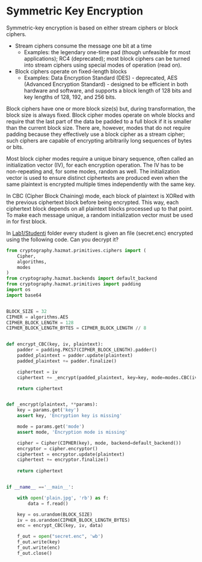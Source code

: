# Symmetric Key Encryption

Symmetric-key encryption is based on either stream ciphers or block ciphers.
* Stream ciphers consume the message one bit at a time
  * Examples: the legendary one-time pad (though unfeasible for most applications); RC4 (deprecated); most block ciphers can be turned into stream ciphers using special modes of operation (read on).
* Block ciphers operate on fixed-length blocks
  * Examples: Data Encryption Standard (DES) - deprecated, AES (Advanced Encryption Standard) - designed to be efficient in both hardware and software, and supports a block length of 128 bits and key lengths of 128, 192, and 256 bits.

Block ciphers have one or more block size(s) but, during transformation, the block size is always fixed. Block cipher modes operate on whole blocks and require that the last part of the data be padded to a full block if it is smaller than the current block size. There are, however, modes that do not require padding because they effectively use a block cipher as a stream cipher; such ciphers are capable of encrypting arbitrarily long sequences of bytes or bits.

Most block cipher modes require a unique binary sequence, often called an initialization vector (IV), for each encryption operation. The IV has to be non-repeating and, for some modes, random as well. The initialization vector is used to ensure distinct ciphertexts are produced even when the same plaintext is encrypted multiple times independently with the same key.

In CBC (Cipher Block Chaining) mode, each block of plaintext is XORed with the previous ciphertext block before being encrypted. This way, each ciphertext block depends on all plaintext blocks processed up to that point. To make each message unique, a random initialization vector must be used in for first block.

In [Lab1/Studenti](Lab1/Studenti) folder every student is given an file (secret.enc) encrypted using the following code. Can you decrypt it?

```python
from cryptography.hazmat.primitives.ciphers import (
    Cipher,
    algorithms,
    modes
)
from cryptography.hazmat.backends import default_backend
from cryptography.hazmat.primitives import padding
import os
import base64


BLOCK_SIZE = 32
CIPHER = algorithms.AES
CIPHER_BLOCK_LENGTH = 128
CIPHER_BLOCK_LENGTH_BYTES = CIPHER_BLOCK_LENGTH // 8


def encrypt_CBC(key, iv, plaintext):
	padder = padding.PKCS7(CIPHER_BLOCK_LENGTH).padder()
	padded_plaintext = padder.update(plaintext)
	padded_plaintext += padder.finalize()

	ciphertext = iv
	ciphertext += _encrypt(padded_plaintext, key=key, mode=modes.CBC(iv))

	return ciphertext


def _encrypt(plaintext, **params):
	key = params.get('key')
	assert key, 'Encryption key is missing'

	mode = params.get('mode')
	assert mode, 'Encryption mode is missing'

	cipher = Cipher(CIPHER(key), mode, backend=default_backend())
	encryptor = cipher.encryptor()
	ciphertext = encryptor.update(plaintext)
	ciphertext += encryptor.finalize()
	
	return ciphertext


if __name__ =='__main__':

	with open('plain.jpg', 'rb') as f:
		data = f.read()

	key = os.urandom(BLOCK_SIZE)
	iv = os.urandom(CIPHER_BLOCK_LENGTH_BYTES)
	enc = encrypt_CBC(key, iv, data)

	f_out = open("secret.enc", 'wb')
	f_out.write(key)
	f_out.write(enc)
	f_out.close()
```
